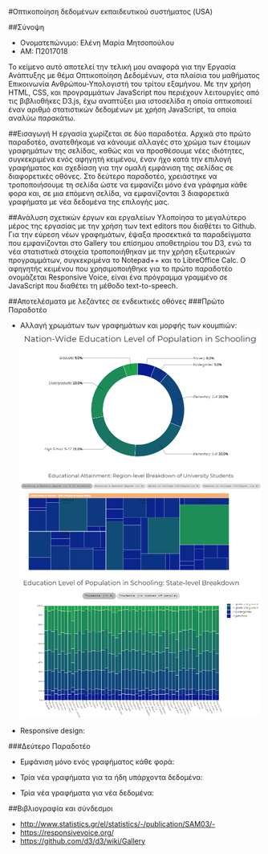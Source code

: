 #Οπτικοποίηση δεδομένων εκπαιδευτικού συστήματος (USA)

##Σύνοψη
* Ονοματεπώνυμο: Ελένη Μαρία Μητσοπούλου
* ΑΜ: Π2017018

Το κείμενο αυτό αποτελεί την τελική μου αναφορά για την Εργασία Ανάπτυξης με θέμα Οπτικοποίηση Δεδομένων, στα πλαίσια του μαθήματος Επικοινωνία Ανθρώπου-Υπολογιστή του τρίτου εξαμήνου. Με την χρήση HTML, CSS, και προγραμμάτων JavaScript που περιέχουν λειτουργίες από τις βιβλιοθήκες D3.js, έχω αναπτύξει μια ιστοσελίδα η οποία οπτικοποιεί έναν αριθμό στατιστικών δεδομένων με χρήση JavaScript, τα οποία αναλύω παρακάτω.

##Εισαγωγή
Η εργασία χωρίζεται σε δύο παραδοτέα. Αρχικά στο πρώτο παραδοτέο, ανατεθήκαμε να κάνουμε αλλαγές στο χρώμα των έτοιμων γραφημάτων της σελίδας, καθώς και να προσθέσουμε νέες ιδιότητες, συγκεκριμένα ενός αφηγητή κειμένου, έναν ήχο κατά την επιλογή γραφήματος και σχεδίαση για την ομαλή εμφάνιση της σελίδας σε διαφορετικές οθόνες. Στο δεύτερο παραδοτέο, χρειάστηκε να τροποποιήσουμε τη σελίδα ώστε να εμφανίζει μόνο ένα γράφημα κάθε φορα και, σε μια επόμενη σελίδα, να εμφανίζονται 3 διαφορετικά γραφήματα με νέα δεδομένα της επιλογής μας.

##Ανάλυση σχετικών έργων και εργαλείων
Υλοποίησα το μεγαλύτερο μέρος της εργασίας με την χρήση των text editors που διαθέτει το Github. Για την εύρεση νέων γραφημάτων, έψαξα προσεκτικά τα παραδείγματα που εμφανίζονται στο Gallery του επίσημου αποθετηρίου του D3, ενώ τα νέα στατιστικά στοιχεία τροποποιήθηκαν με την χρήση εξωτερικών προγραμμάτων, συγκεκριμένα το Notepad++ και το LibreOffice Calc. Ο αφηγητής κειμένου που χρησιμοποιήθηκε για το πρώτο παραδοτέο ονομάζεται Responsive Voice, είναι ένα πρόγραμμα γραμμένο σε JavaScript που διαθέτει τη μέθοδο text-to-speech.

##Αποτελέσματα με λεζάντες σε ενδεικτικές οθόνες
###Πρώτο Παραδοτέο
* Αλλαγή χρωμάτων των γραφημάτων και μορφής των κουμπιών:
![Screenshot](pa1.png)
![Screenshot](pa2.png)
![Screenshot](pa3.png)

* Responsive design:
<gif>

###Δεύτερο Παραδοτέο
* Εμφάνιση μόνο ενός γραφήματος κάθε φορά:
<gif>

* Τρία νέα γραφήματα για τα ήδη υπάρχοντα δεδομένα:
<png>

* Τρία νέα γραφήματα για νέα δεδομένα:
<png>

##Βιβλιογραφία και σύνδεσμοι 
* http://www.statistics.gr/el/statistics/-/publication/SAM03/-
* https://responsivevoice.org/
* https://github.com/d3/d3/wiki/Gallery
